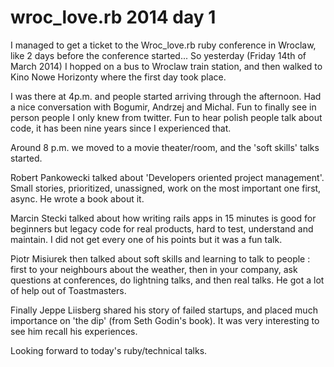 # wroc_love.rb 2014 day 1

I managed to get a ticket to the Wroc_love.rb ruby conference in Wroclaw, like 2 days before the conference started...
So yesterday (Friday 14th of March 2014) I hopped on a bus to Wroclaw train station, and then walked to Kino Nowe Horizonty
where the first day took place.

I was there at 4p.m. and people started arriving through the afternoon. Had a nice conversation with Bogumir, Andrzej and Michal.
Fun to finally see in person people I only knew from twitter.
Fun to hear polish people talk about code, it has been nine years since I experienced that.

Around 8 p.m. we moved to a movie theater/room, and the 'soft skills' talks started.

Robert Pankowecki talked about 'Developers oriented project management'.
Small stories, prioritized, unassigned, work on the most important one first, async.
He wrote a book about it.

Marcin Stecki talked about how writing rails apps in 15 minutes is good for beginners but legacy code for real products, hard to test, understand and maintain.
I did not get every one of his points but it was a fun talk.

Piotr Misiurek then talked about soft skills and learning to talk to people : first to your neighbours about the weather, then in your company, ask questions at conferences, do lightning talks, and then real talks.
He got a lot of help out of Toastmasters.

Finally Jeppe Liisberg shared his story of failed startups, and placed much importance on 'the dip' (from Seth Godin's book).
It was very interesting to see him recall his experiences.

Looking forward to today's ruby/technical talks.
